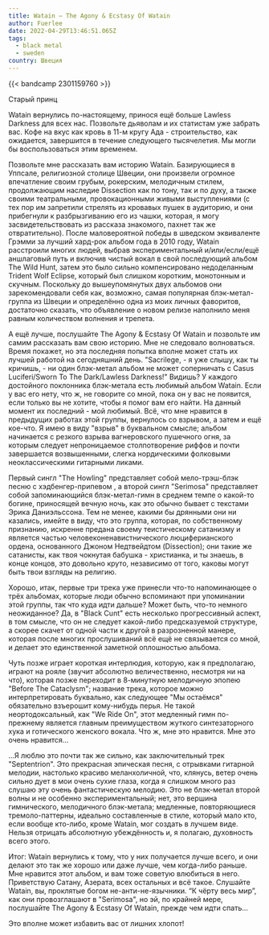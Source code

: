 ```yaml
---
title: Watain — The Agony & Ecstasy Of Watain
author: Fuerlee
date: 2022-04-29T13:46:51.065Z
tags:
  - black metal
  - sweden
country: Швеция
---
```

{{< bandcamp 2301159760 >}}

Старый принц

Watain вернулись по-настоящему, принося ещё больше Lawless Darkness для всех нас. Позвольте дьяволам и их статистам уже забрать вас. Кофе на вкус как кровь в 11-м кругу Ада - строительство, как ожидается, завершится в течение следующего тысячелетия. Мы могли бы воспользоваться этим временем.

Позвольте мне рассказать вам историю Watain. Базирующиеся в Уппсале, религиозной столице Швеции, они произвели огромное впечатление своим грубым, рокерским, мелодичным стилем, продолжающим наследие Dissection как по тону, так и по духу, а также своими театральными, провокационными живыми выступлениями (с тех пор им запретили стрелять из кровавых пушек в аудиторию, и они прибегнули к разбрызгиванию его из чашки, которая, я могу засвидетельствовать из рассказа знакомого, пахнет так же отвратительно). После маловероятной победы в шведском эквиваленте Грэмми за лучший хард-рок альбом года в 2010 году, Watain расстроили многих людей, выбрав экспериментальный и/или/если/ещё аншлаговый путь и включив чистый вокал в свой последующий альбом The Wild Hunt, затем это было сильно компенсировано недоделанным Trident Wolf Eclipse, который был слишком коротким, монотонным и скучным. Поскольку до вышеупомянутых двух альбомов они зарекомендовали себя как, возможно, самая популярная блэк-метал-группа из Швеции и определённо одна из моих личных фаворитов, достаточно сказать, что объявление о новом релизе наполнило меня равным количеством волнения и трепета.

А ещё лучше, послушайте The Agony & Ecstasy Of Watain и позвольте им самим рассказать вам свою историю. Мне не следовало волноваться. Время покажет, но эта последняя попытка вполне может стать их лучшей работой на сегодняшний день. "Sacrilege, - я уже слышу, как ты кричишь, - ни один блэк-метал альбом не может соперничать с Casus Luciferi/Sworn To The Dark/Lawless Darkness!" Видишь? У каждого достойного поклонника блэк-метала есть любимый альбом Watain. Если у вас его нету, что ж, не говорите со мной, пока он у вас не появится, если только вы не хотите, чтобы я помог вам его найти. На данный момент их последний - мой любимый. Всё, что мне нравится в предыдущих работах этой группы, вернулось со взрывом, а затем и ещё кое-что. Я имею в виду "взрыв" в буквальном смысле; альбом начинается с резкого взрыва вагнеровского пушечного огня, за которым следует непроницаемое столпотворение риффов и почти завершается возвышенными, слегка нордическими фолковыми неоклассическими гитарными ликами.

Первый сингл "The Howling" представляет собой мело-трэш-блэк песню с хэдбенгер-припевом , а второй сингл "Serimosa" представляет собой запоминающийся блэк-метал-гимн в среднем темпе о какой-то богине, приносящей вечную ночь, как это обычно бывает с текстами Эрика Даниэльссона. Тем не менее, какими бы дрянными они ни казались, имейте в виду, что это группа, которая, по собственному признанию, искренне предана своему теистическому сатанизму и является частью человеконенавистнического люциферианского ордена, основанного Джоном Недтвейдтом (Dissection); они такие же сатанисты, как твоя чокнутая бабушка - христианка, и ты знаешь, в конце концов, это довольно круто, независимо от того, каковы могут быть твои взгляды на религию.

Хорошо, итак, первые три трека уже принесли что-то напоминающее о трёх альбомах, которые люди обычно вспоминают при упоминании этой группы, так что куда идти дальше? Может быть, что-то немного неожиданное? Да, в "Black Cunt" есть несколько прогрессивный аспект, в том смысле, что он не следует какой-либо предсказуемой структуре, а скорее скачет от одной части к другой в разрозненной манере, которая после многих прослушиваний всё ещё не связывается со мной, и делает это единственной заметной оплошностью альбома.

Чуть позже играет короткая интерлюдия, которую, как я предполагаю, играют на рояле (звучит абсолютно величественно, несмотря ни на что), которая позже переходит в 8-минутную мелодичную эпопею "Before The Cataclysm"; название трека, которое можно интерпретировать буквально, как следующее "Мы остаёмся" обязательно взъерошит кому-нибудь перья. Не такой неортодоксальный, как "We Ride On", этот медленный гимн по-прежнему является главным преимуществом жуткого синтезаторного хука и готического женского вокала. Что ж, мне это нравится. Мне это очень нравится…

...Я люблю это почти так же сильно, как заключительный трек "Septentrion". Это прекрасная эпическая песня, с отрывками гитарной мелодии, настолько красиво меланхоличной, что, клянусь, ветер очень сильно дует в мои очень сухие глаза, когда я слишком много раз слушаю эту очень фантастическую мелодию. Это не блэк-метал второй волны и не особенно экспериментальный; нет, это вершина гимнического, мелодичного блэк-метала; медленные, повторяющиеся тремоло-паттерны, идеально составленные в стиле, который мало кто, если вообще кто-либо, кроме Watain, мог создать в лучшем виде. Нельзя отрицать абсолютную убеждённость и, я полагаю, духовность всего этого.

Итог: Watain вернулись к тому, что у них получается лучше всего, и они делают это так же хорошо или даже лучше, чем когда-либо раньше. Мне нравится этот альбом, и вам тоже советую влюбиться в него. Приветствую Сатану, Азерата, всех остальных и всё такое. Слушайте Watain, вы, проклятые богом не-анти-не-язычники. “К чёрту весь мир”, как они провозглашают в "Serimosa", но эй, по крайней мере, послушайте The Agony & Ecstasy Of Watain, прежде чем идти спать…

Это вполне может избавить вас от лишних хлопот!